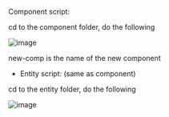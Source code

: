 Component script:  

cd to the component folder, do the following  

![image](https://user-images.githubusercontent.com/34165109/56083485-92a16e80-5df3-11e9-97a2-d74281a39b13.png)

new-comp is the name of the new component  


- Entity script: (same as component)  

cd to the entity folder, do the following  

![image](https://user-images.githubusercontent.com/34165109/56083507-f461d880-5df3-11e9-8f4f-af1a76a8f9f7.png)
